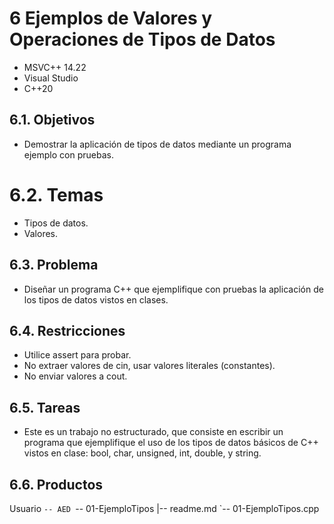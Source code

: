# 6 Ejemplos de Valores y Operaciones de Tipos de Datos
* MSVC++ 14.22
* Visual Studio
* C++20
## 6.1. Objetivos
* Demostrar la aplicación de tipos de datos mediante un programa ejemplo con pruebas.
# 6.2. Temas
* Tipos de datos.
* Valores.
## 6.3. Problema
* Diseñar un programa C++ que ejemplifique con pruebas la aplicación de los tipos
de datos vistos en clases.
## 6.4. Restricciones
* Utilice assert para probar.
* No extraer valores de cin, usar valores literales (constantes).
* No enviar valores a cout.
## 6.5. Tareas
* Este es un trabajo no estructurado, que consiste en escribir un programa que
ejemplifique el uso de los tipos de datos básicos de C++ vistos en clase: bool,
char, unsigned, int, double, y string.
## 6.6. Productos
Usuario
`-- AED
    `-- 01-EjemploTipos
        |-- readme.md
        `-- 01-EjemploTipos.cpp
